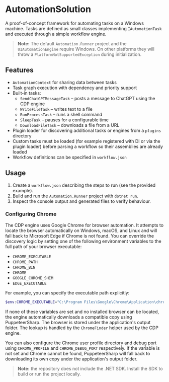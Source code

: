 # AutomationSolution

A proof-of-concept framework for automating tasks on a Windows machine. Tasks are defined as small classes implementing `IAutomationTask` and executed through a simple workflow engine.

> **Note:** The default `Automation.Runner` project and the `UIAutomationEngine` require Windows. On other platforms they will throw a `PlatformNotSupportedException` during initialization.

## Features

- `AutomationContext` for sharing data between tasks
- Task graph execution with dependency and priority support
- Built-in tasks:
  - `SendChatGPTMessageTask` – posts a message to ChatGPT using the CDP engine
  - `WriteFileTask` – writes text to a file
  - `RunProcessTask` – runs a shell command
  - `SleepTask` – pauses for a configurable time
  - `DownloadFileTask` – downloads a file from a URL
- Plugin loader for discovering additional tasks or engines from a `plugins` directory
- Custom tasks must be loaded (for example registered with DI or via the plugin loader) before parsing a workflow so their assemblies are already loaded
- Workflow definitions can be specified in `workflow.json`

## Usage

1. Create a `workflow.json` describing the steps to run (see the provided example).
2. Build and run the `Automation.Runner` project with `dotnet run`.
3. Inspect the console output and generated files to verify behaviour.

### Configuring Chrome

The CDP engine uses Google Chrome for browser automation. It attempts to locate
the browser automatically on Windows, macOS, and Linux and will fall back to
Microsoft Edge if Chrome is not found. You can override the discovery logic by
setting one of the following environment variables to the full path of your
browser executable:

- `CHROME_EXECUTABLE`
- `CHROME_PATH`
- `CHROME_BIN`
- `CHROME`
- `GOOGLE_CHROME_SHIM`
- `EDGE_EXECUTABLE`

For example, you can specify the executable path explicitly:

```powershell
$env:CHROME_EXECUTABLE="C:\Program Files\Google\Chrome\Application\chrome.exe"
```

If none of these variables are set and no installed browser can be located, the
engine automatically downloads a compatible copy using PuppeteerSharp. The
browser is stored under the application's output folder. The lookup is handled
by the `ChromeFinder` helper used by the CDP engine.

You can also configure the Chrome user profile directory and debug port using
`CHROME_PROFILE` and `CHROME_DEBUG_PORT` respectively.
If the variable is not set and Chrome cannot be found, PuppeteerSharp will fall
back to downloading its own copy under the application's output folder.

> **Note:** the repository does not include the .NET SDK. Install the SDK to build or run the project locally.

